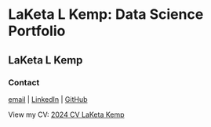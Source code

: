 # LaKeta L Kemp: Data Science Portfolio
## LaKeta L Kemp
### Contact
[email](laketa.kemp@gmail.com) | [LinkedIn](linkedin.com/in/laketalkemp/)	| [GitHub](https://laketalkemp.github.io/)

View my CV: [2024 CV LaKeta Kemp](https://github.com/laketalkemp/laketalkemp.github.io/blob/main/CV)
